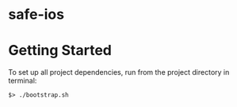 # safe-ios

# Getting Started

To set up all project dependencies, run from the project directory in terminal:

```
$> ./bootstrap.sh
```

